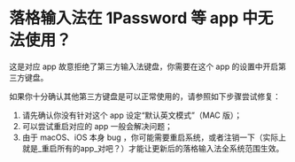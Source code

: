 # 落格输入法在 1Password 等 app 中无法使用？

这是对应 app 故意拒绝了第三方输入法键盘，你需要在这个 app 的设置中开启第三方键盘。

如果你十分确认其他第三方键盘是可以正常使用的，请参照如下步骤尝试修复：

1. 请先确认你没有针对这个 app 设定“默认英文模式”（MAC 版）；
2. 可以尝试重启对应的 app 一般会解决问题；
3. 由于 macOS、iOS 本身 bug ，你可能需要重启系统，或者注销一下（实际上就是_重启所有的app_对吧？）才能让更新后的落格输入法全系统范围生效。
